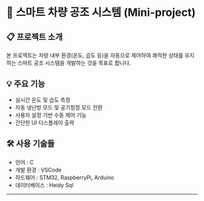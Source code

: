 # 🚗 스마트 차량 공조 시스템 (Mini-project)

## 📋 프로젝트 소개
본 프로젝트는 차량 내부 환경(온도, 습도 등)을 자동으로 제어하여 쾌적한 상태를 유지하는 스마트 공조 시스템을 개발하는 것을 목표로 합니다.

## 💡 주요 기능
- 실시간 온도 및 습도 측정
- 자동 냉난방 모드 및 공기청정 모드 전환
- 사용자 설정 기반 수동 제어 기능
- 간단한 UI 디스플레이 출력

## 🛠️ 사용 기술들
- 언어 : C
- 개발 환경 : VSCode
- 하드웨어 : STM32, RaspberryPi, Arduino
- 데이터베이스 : Heidy Sql

---
